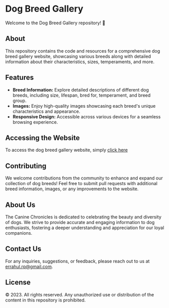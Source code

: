 # Dog Breed Gallery

Welcome to the Dog Breed Gallery repository! 🐾

## About

This repository contains the code and resources for a comprehensive dog breed gallery website, showcasing various breeds along with detailed information about their characteristics, sizes, temperaments, and more.

## Features

- **Breed Information:** Explore detailed descriptions of different dog breeds, including size, lifespan, bred for, temperament, and breed group.
- **Images:** Enjoy high-quality images showcasing each breed's unique characteristics and appearance.
- **Responsive Design:** Accessible across various devices for a seamless browsing experience.

## Accessing the Website

To access the dog breed gallery website, simply [click here](https://errahulrp.github.io/Dog-s/src/)

## Contributing

We welcome contributions from the community to enhance and expand our collection of dog breeds! Feel free to submit pull requests with additional breed information, images, or any improvements to the website.

## About Us

The Canine Chronicles is dedicated to celebrating the beauty and diversity of dogs. We strive to provide accurate and engaging information to dog enthusiasts, fostering a deeper understanding and appreciation for our loyal companions.

## Contact Us

For any inquiries, suggestions, or feedback, please reach out to us at [errahul.rp@gmail.com](mailto:errahul.rp@gmail.com).

## License

© 2023. All rights reserved. Any unauthorized use or distribution of the content in this repository is prohibited.
